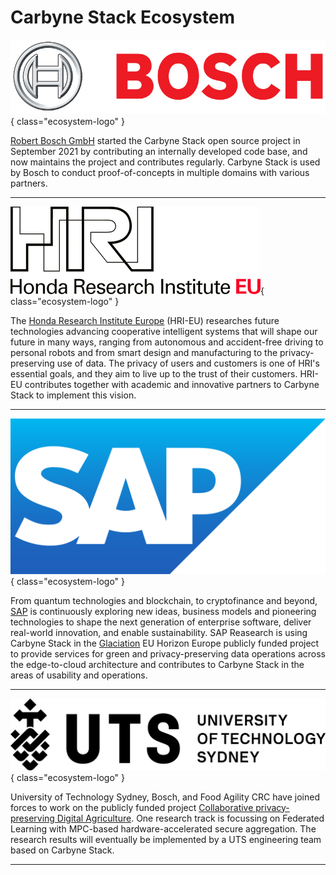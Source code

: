 # Carbyne Stack Ecosystem

<a name="bosch"></a>
![Bosch Logo](../images/ecosystem/bosch-logo.png){ class="ecosystem-logo" }

[Robert Bosch GmbH][bosch] started the Carbyne Stack open source project in
September 2021 by contributing an internally developed code base, and now
maintains the project and contributes regularly. Carbyne Stack is used by Bosch
to conduct proof-of-concepts in multiple domains with various partners.

---

<a name="hri"></a>
![HRI Logo](../images/ecosystem/hri-logo-black.png){ class="ecosystem-logo" }

The [Honda Research Institute Europe][hri] (HRI-EU) researches future
technologies advancing cooperative intelligent systems that will shape our
future in many ways, ranging from autonomous and accident-free driving to
personal robots and from smart design and manufacturing to the
privacy-preserving use of data. The privacy of users and customers is one of
HRI's essential goals, and they aim to live up to the trust of their customers.
HRI-EU contributes together with academic and innovative partners to Carbyne
Stack to implement this vision.

---

<a name="sap"></a>
![SAP Logo](../images/ecosystem/sap-logo.png){ class="ecosystem-logo" }

From quantum technologies and blockchain, to cryptofinance and beyond,
[SAP][sap] is continuously exploring new ideas, business models and pioneering
technologies to shape the next generation of enterprise software, deliver
real-world innovation, and enable sustainability. SAP Reasearch is using
Carbyne Stack in the [Glaciation][glaciation] EU Horizon Europe publicly funded
project to provide services for green and privacy-preserving data operations
across the edge-to-cloud architecture and contributes to Carbyne Stack in the
areas of usability and operations.

---

<a name="uts"></a>
![UTS Logo](../images/ecosystem/uts-logo.png){ class="ecosystem-logo" }

University of Technology Sydney, Bosch, and Food Agility CRC have joined forces
to work on the publicly funded project [Collaborative privacy-preserving Digital
Agriculture][fa117]. One research track is focussing on Federated Learning with
MPC-based hardware-accelerated secure aggregation. The research results will
eventually be implemented by a UTS engineering team based on Carbyne Stack.

---

[bosch]: https://www.bosch.com
[fa117]: https://www.foodagility.com/research/protecting-data-in-digital-agriculture
[glaciation]: https://glaciation-project.eu/
[hri]: https://www.honda-ri.de/
[sap]: https://www.sap.com/
